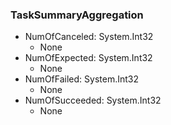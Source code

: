 ### TaskSummaryAggregation
- NumOfCanceled: System.Int32
  - None
- NumOfExpected: System.Int32
  - None
- NumOfFailed: System.Int32
  - None
- NumOfSucceeded: System.Int32
  - None
